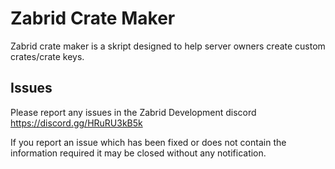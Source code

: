 # Zabrid Crate Maker
Zabrid crate maker is a skript designed to help server owners create custom crates/crate keys.

## Issues
Please report any issues in the Zabrid Development discord https://discord.gg/HRuRU3kB5k

If you report an issue which has been fixed or does not contain the information required it may be closed without any notification.